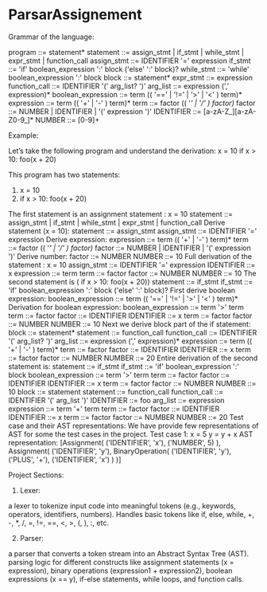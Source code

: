 # ParsarAssignement

Grammar of the language:

program ::= statement*
statement ::= assign_stmt | if_stmt | while_stmt | expr_stmt | function_call
assign_stmt ::= IDENTIFIER '=' expression
if_stmt ::= 'if' boolean_expression ':' block ('else' ':' block)?
while_stmt ::= 'while' boolean_expression ':' block
block ::= statement*
expr_stmt ::= expression
function_call ::= IDENTIFIER '(' arg_list? ')'
arg_list ::= expression (',' expression)*
boolean_expression ::= term (( '==' | '!=' | '>' | '<' ) term)*
expression ::= term (( '+' | '-' ) term)*
term ::= factor (( '*' | '/' ) factor)*
factor ::= NUMBER | IDENTIFIER | '(' expression ')'
IDENTIFIER ::= [a-zA-Z_][a-zA-Z0-9_]*
NUMBER ::= [0-9]+


Example:

Let’s take the following program and understand the derivation:
x = 10
if x > 10:
foo(x + 20)


This program has two statements:

1. x = 10
2. if x > 10: foo(x + 20)

The first statement is an assignment statement : x = 10
statement ::= assign_stmt | if_stmt | while_stmt | expr_stmt | function_call
Derive statement (x = 10):
statement ::= assign_stmt
assign_stmt ::= IDENTIFIER '=' expression
Derive expression:
expression ::= term (( '+' | '-' ) term)*
term ::= factor (( '*' | '/' ) factor)*
factor ::= NUMBER | IDENTIFIER | '(' expression ')'
Derive number:
factor ::= NUMBER
NUMBER ::= 10
Full derivation of the statement : x = 10
assign_stmt ::= IDENTIFIER '=' expression
IDENTIFIER ::= x
expression ::= term
term ::= factor
factor ::= NUMBER
NUMBER ::= 10
The second statement is ( if x > 10: foo(x + 20))
statement ::= if_stmt
if_stmt ::= 'if' boolean_expression ':' block ('else' ':' block)?
First derive boolean expression:
boolean_expression ::= term (( '==' | '!=' | '>' | '<' ) term)*
Derivation for boolean expression:
boolean_expression ::= term '>' term
term ::= factor
factor ::= IDENTIFIER
IDENTIFIER ::= x
term ::= factor
factor ::= NUMBER
NUMBER ::= 10
Next we derive block part of the if statement:
block ::= statement*
statement ::= function_call
function_call ::= IDENTIFIER '(' arg_list? ')'
arg_list ::= expression (',' expression)*
expression ::= term (( '+' | '-' ) term)*
term ::= factor
factor ::= IDENTIFIER
IDENTIFIER ::= x
term ::= factor
factor ::= NUMBER
NUMBER ::= 20
Entire derivation of the second statement is:
statement ::= if_stmt
if_stmt ::= 'if' boolean_expression ':' block
boolean_expression ::= term '>' term
term ::= factor
factor ::= IDENTIFIER
IDENTIFIER ::= x
term ::= factor
factor ::= NUMBER
NUMBER ::= 10
block ::= statement
statement ::= function_call
function_call ::= IDENTIFIER '(' arg_list ')'
IDENTIFIER ::= foo
arg_list ::= expression
expression ::= term '+' term
term ::= factor
factor ::= IDENTIFIER
IDENTIFIER ::= x
term ::= factor
factor ::= NUMBER
NUMBER ::= 20
Test case and their AST representations:
We have provide few representations of AST for some the test cases in the project.
Test case 1:
x = 5
y = y + x
AST representation:
[Assignment(
('IDENTIFIER', 'x'),
('NUMBER', 5)
), Assignment(
('IDENTIFIER', 'y'),
BinaryOperation(
('IDENTIFIER', 'y'),
('PLUS', '+'),
('IDENTIFIER', 'x')
)
)]


Project Sections:

1. Lexer:

a lexer to tokenize input code into meaningful tokens (e.g., keywords,
operators, identifiers, numbers). Handles basic tokens like if, else, while, +, -, *, /, =, !=, ==, <, >, (, ), :, etc.


2. Parser:

a parser that converts a token stream into an Abstract Syntax Tree (AST). parsing logic for different constructs like assignment statements (x =
expression), binary operations (expression1 + expression2), boolean expressions (x == y), if-else statements, while loops, and function calls.

